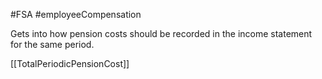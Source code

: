 #FSA #employeeCompensation 

Gets into how pension costs should be recorded in the income statement for the same period. 

[[TotalPeriodicPensionCost]]
